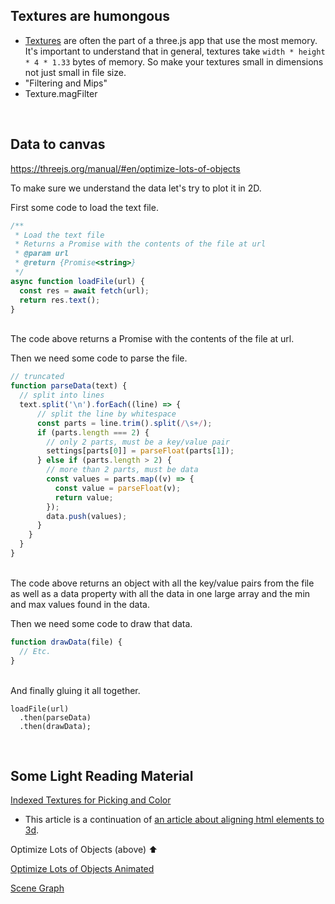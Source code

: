 ## Textures are humongous

* [Textures](https://threejs.org/manual/#en/textures) are often the part of a three.js app that use the most memory. It's important to understand that in general, textures take `width * height * 4 * 1.33` bytes of memory.  So make your textures small in dimensions not just small in file size.
* "Filtering and Mips"
* Texture.magFilter

<br>

## Data to canvas

https://threejs.org/manual/#en/optimize-lots-of-objects

To make sure we understand the data let's try to plot it in 2D.

First some code to load the text file.

```js
/**
 * Load the text file
 * Returns a Promise with the contents of the file at url
 * @param url
 * @return {Promise<string>}
 */
async function loadFile(url) {
  const res = await fetch(url);
  return res.text();
}
```

<br>
The code above returns a Promise with the contents of the file at url.

Then we need some code to parse the file.

```js
// truncated
function parseData(text) {
  // split into lines
  text.split('\n').forEach((line) => {
      // split the line by whitespace
      const parts = line.trim().split(/\s+/);
      if (parts.length === 2) {
        // only 2 parts, must be a key/value pair
        settings[parts[0]] = parseFloat(parts[1]);
      } else if (parts.length > 2) {
        // more than 2 parts, must be data
        const values = parts.map((v) => {
          const value = parseFloat(v);
          return value;
        });
        data.push(values);
      }
    }
  }
}
```

<br>
The code above returns an object with all the key/value pairs from the file as well as a data property with all the data in one large array and the min and max values found in the data.

Then we need some code to draw that data.

```js
function drawData(file) {
  // Etc.
}
```

<br>
And finally gluing it all together.

```
loadFile(url)
  .then(parseData)
  .then(drawData);
```

<br>

## Some Light Reading Material

[Indexed Textures for Picking and Color](https://threejs.org/manual/#en/indexed-textures)

* This article is a continuation of [an article about aligning html elements to 3d](https://threejs.org/manual/en/align-html-elements-to-3d.html).

Optimize Lots of Objects (above) ⬆️

[Optimize Lots of Objects Animated](https://threejs.org/manual/#en/optimize-lots-of-objects-animated)

[Scene Graph](https://threejs.org/manual/#en/scenegraph)

<br>
